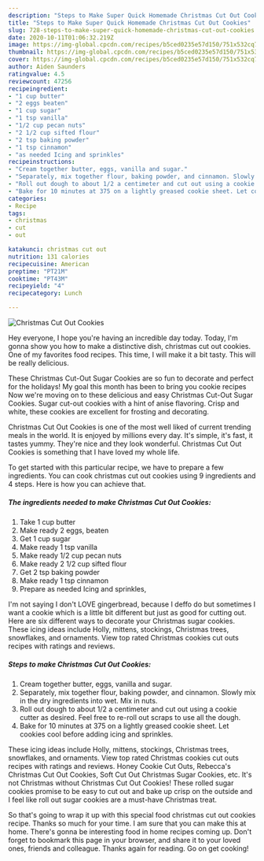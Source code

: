 ```yaml
---
description: "Steps to Make Super Quick Homemade Christmas Cut Out Cookies"
title: "Steps to Make Super Quick Homemade Christmas Cut Out Cookies"
slug: 728-steps-to-make-super-quick-homemade-christmas-cut-out-cookies
date: 2020-10-11T01:06:32.219Z
image: https://img-global.cpcdn.com/recipes/b5ced0235e57d150/751x532cq70/christmas-cut-out-cookies-recipe-main-photo.jpg
thumbnail: https://img-global.cpcdn.com/recipes/b5ced0235e57d150/751x532cq70/christmas-cut-out-cookies-recipe-main-photo.jpg
cover: https://img-global.cpcdn.com/recipes/b5ced0235e57d150/751x532cq70/christmas-cut-out-cookies-recipe-main-photo.jpg
author: Aiden Saunders
ratingvalue: 4.5
reviewcount: 47256
recipeingredient:
- "1 cup butter"
- "2 eggs beaten"
- "1 cup sugar"
- "1 tsp vanilla"
- "1/2 cup pecan nuts"
- "2 1/2 cup sifted flour"
- "2 tsp baking powder"
- "1 tsp cinnamon"
- "as needed Icing and sprinkles"
recipeinstructions:
- "Cream together butter, eggs, vanilla and sugar."
- "Separately, mix together flour, baking powder, and cinnamon. Slowly mix in the dry ingredients into wet. Mix in nuts."
- "Roll out dough to about 1/2 a centimeter and cut out using a cookie cutter as desired. Feel free to re-roll out scraps to use all the dough."
- "Bake for 10 minutes at 375 on a lightly greased cookie sheet. Let cookies cool before adding icing and sprinkles."
categories:
- Recipe
tags:
- christmas
- cut
- out

katakunci: christmas cut out 
nutrition: 131 calories
recipecuisine: American
preptime: "PT21M"
cooktime: "PT43M"
recipeyield: "4"
recipecategory: Lunch

---
```



![Christmas Cut Out Cookies](https://img-global.cpcdn.com/recipes/b5ced0235e57d150/751x532cq70/christmas-cut-out-cookies-recipe-main-photo.jpg)

Hey everyone, I hope you're having an incredible day today. Today, I'm gonna show you how to make a distinctive dish, christmas cut out cookies. One of my favorites food recipes. This time, I will make it a bit tasty. This will be really delicious.

These Christmas Cut-Out Sugar Cookies are so fun to decorate and perfect for the holidays! My goal this month has been to bring you cookie recipes Now we&#39;re moving on to these delicious and easy Christmas Cut-Out Sugar Cookies. Sugar cut-out cookies with a hint of anise flavoring. Crisp and white, these cookies are excellent for frosting and decorating.

Christmas Cut Out Cookies is one of the most well liked of current trending meals in the world. It is enjoyed by millions every day. It's simple, it's fast, it tastes yummy. They're nice and they look wonderful. Christmas Cut Out Cookies is something that I have loved my whole life.


To get started with this particular recipe, we have to prepare a few ingredients. You can cook christmas cut out cookies using 9 ingredients and 4 steps. Here is how you can achieve that.

<!--inarticleads1-->

##### The ingredients needed to make Christmas Cut Out Cookies:

1. Take 1 cup butter
1. Make ready 2 eggs, beaten
1. Get 1 cup sugar
1. Make ready 1 tsp vanilla
1. Make ready 1/2 cup pecan nuts
1. Make ready 2 1/2 cup sifted flour
1. Get 2 tsp baking powder
1. Make ready 1 tsp cinnamon
1. Prepare as needed Icing and sprinkles,


I&#39;m not saying I don&#39;t LOVE gingerbread, because I deffo do but sometimes I want a cookie which is a little bit different but just as good for cutting out. Here are six different ways to decorate your Christmas sugar cookies. These icing ideas include Holly, mittens, stockings, Christmas trees, snowflakes, and ornaments. View top rated Christmas cookies cut outs recipes with ratings and reviews. 

<!--inarticleads2-->

##### Steps to make Christmas Cut Out Cookies:

1. Cream together butter, eggs, vanilla and sugar.
1. Separately, mix together flour, baking powder, and cinnamon. Slowly mix in the dry ingredients into wet. Mix in nuts.
1. Roll out dough to about 1/2 a centimeter and cut out using a cookie cutter as desired. Feel free to re-roll out scraps to use all the dough.
1. Bake for 10 minutes at 375 on a lightly greased cookie sheet. Let cookies cool before adding icing and sprinkles.


These icing ideas include Holly, mittens, stockings, Christmas trees, snowflakes, and ornaments. View top rated Christmas cookies cut outs recipes with ratings and reviews. Honey Cookie Cut Outs, Rebecca&#39;s Christmas Cut Out Cookies, Soft Cut Out Christmas Sugar Cookies, etc. It&#39;s not Christmas without Christmas Cut Out Cookies! These rolled sugar cookies promise to be easy to cut out and bake up crisp on the outside and I feel like roll out sugar cookies are a must-have Christmas treat. 

So that's going to wrap it up with this special food christmas cut out cookies recipe. Thanks so much for your time. I am sure that you can make this at home. There's gonna be interesting food in home recipes coming up. Don't forget to bookmark this page in your browser, and share it to your loved ones, friends and colleague. Thanks again for reading. Go on get cooking!
